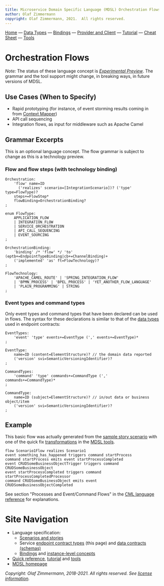 ```yaml
---
title: Microservice Domain Specific Language (MDSL) Orchestration Flows
author: Olaf Zimmermann
copyright: Olaf Zimmermann, 2021.  All rights reserved.
---
```


[Home](./index) &mdash; [Data Types](./datacontract) &mdash; [Bindings](./bindings) &mdash; [Provider and Client](./optionalparts) &mdash; [Tutorial](./tutorial) &mdash; [Cheat Sheet](./quickreference) &mdash; [Tools](./tools)

Orchestration Flows
===================

_Note:_ The status of these language concept is [*Experimental Preview*](https://microservice-api-patterns.org/patterns/evolution/ExperimentalPreview.html). The grammar and the tool support might change, in breaking ways, in future versions of MDSL.

## Use Cases (When to Specify)

* Rapid prototyping (for instance, of event storming results coming in from [Context Mapper](https://contextmapper.org/docs/application-and-process-layer/))
* API call sequencing 
* Integration flows, as input for middleware such as Apache Camel 

<!-- 
* Early SOAD
* Application flows in inside a service
* Service orchestration, API operation call sequencing
* EIP-style integration flows (asynch., pipes and filters)
* Testing (mocking, staging)
-->

## Grammar Excerpts 

This is an optional language concept. The flow grammar is subject to change as this is a technology preview.

### Flow and flow steps (with technology binding)

~~~
Orchestration:
	'flow' name=ID 
	  ('realizes' scenario=[IntegrationScenario])? ('type' type=FlowType)? 
	steps+=FlowStep* 
	flowBinding=OrchestrationBinding?
;
~~~

~~~
enum FlowType: 
	APPLICATION_FLOW  
	| INTEGRATION_FLOW 
	| SERVICE_ORCHESTRATION 
	| API_CALL_SEQUENCING  
	| EVENT_SOURCING
;
~~~
 
~~~
OrchestrationBinding:
	'binding' /* 'flow' */ 'to' (eptb+=EndpointTypeBinding|cb+=ChannelBinding)+
	('implemented' 'as' ft=FlowTechnology)?
;
~~~

~~~
FlowTechnology:
	'APACHE_CAMEL_ROUTE' | 'SPRING_INTEGRATION_FLOW' 
	| 'BPMN_PROCESS' | 'BPEL_PROCESS' | 'YET_ANOTHER_FLOW_LANGUAGE' 
	| 'PLAIN_PROGRAMMING' | STRING 
;
~~~

### Event types and command types

Only event types and command types that have been declared can be used in flows. The syntax for these declarations is similar to that of the [data types](./datacontract) used in endpoint contracts:

~~~
EventTypes: 
	'event' 'type' events+=EventType (',' events+=EventType)*
;

EventType:  
	name=ID (content=ElementStructure)? // the domain data reported
	('version' svi=SemanticVersioningIdentifier)?
;

CommandTypes:
	'command' 'type' commands+=CommandType (',' commands+=CommandType)*
;

CommandType:
	name=ID (subject=ElementStructure)? // in/out data or business object/item
	('version' svi=SemanticVersioningIdentifier)?
;
~~~

## Example

This basic flow was actually generated from the [sample story scenario](./scenarios) with one of the quick fix [transformations](./soad.md) in the [MDSL tools](./tools.md).

~~~
flow Scenario1Flow realizes Scenario1
event something_has_happened triggers command startProcess
command startProcess emits event startProcessCompleted
event CRUDSomeBusinessObjectTrigger triggers command CRUDSomeBusinessObject
event startProcessCompleted triggers command startProcessCompletedProcessor
command CRUDSomeBusinessObject emits event CRUDSomeBusinessObjectCompleted
~~~

See section "Processes and Event/Command Flows" in the [CML language reference](https://contextmapper.org/docs/application-and-process-layer/) for explanations.

<!-- TODO document more advanced features: binding, type, ... -->

# Site Navigation

* Language specification: 
    * [Scenarios and stories](scenarios.md)
    * Service [endpoint contract types](./servicecontract) (this page) and [data contracts (schemas)](./datacontract)
    * [Bindings](./bindings) and [instance-level concepts](./optionalparts)
* [Quick reference](./quickreference), [tutorial](./tutorial) and [tools](./tools)
* [MDSL homepage](./index)

*Copyright: Olaf Zimmermann, 2018-2021. All rights reserved. See [license information](https://github.com/Microservice-API-Patterns/MDSL-Specification/blob/master/LICENSE).*

<!-- *EOF* -->